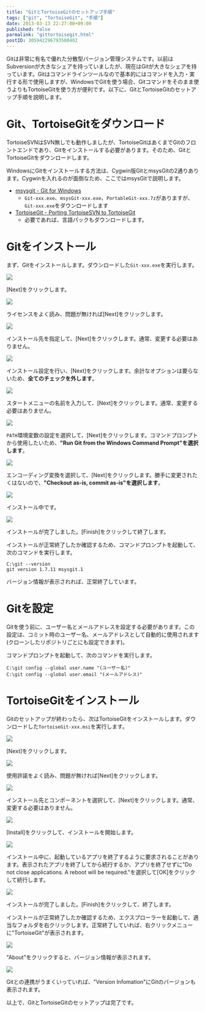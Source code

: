 ```yaml
---
title: "GitとTortoiseGitのセットアップ手順"
tags: ["git", "TortoiseGit", "手順"]
date: 2013-03-13 22:27:00+09:00
published: false
parmalink: "gittortoisegit.html"
postID: 305942296793500402
---
```


Gitは非常に有名で優れた分散型バージョン管理システムです。以前はSubversionが大きなシェアを持っていましたが、現在はGitが大きなシェアを持っています。Gitはコマンドラインツールなので基本的にはコマンドを入力・実行する形で使用しますが、WindowsでGitを使う場合、Gitコマンドをそのまま使うよりもTortoiseGitを使う方が便利です。以下に、GitとTortoiseGitのセットアップ手順を説明します。

<!-- more -->

# Git、TortoiseGitをダウンロード

TortoiseSVNはSVN無しでも動作しましたが、TortoiseGitはあくまでGitのフロントエンドであり、Gitをインストールする必要があります。そのため、GitとTortoiseGitをダウンロードします。

WindowsにGitをインストールする方法は、Cygwin版GitとmsysGitの2通りあります。Cygwinを入れるのが面倒なため、ここではmsysGitで説明します。

* [msysgit - Git for Windows](https://code.google.com/p/msysgit/)
    * `Git-xxx.exe`、`msysGit-xxx.exe`、`PortableGit-xxx.7z`がありますが、`Git-xxx.exe`をダウンロードします
* [TortoiseGit - Porting TortoiseSVN to TortoiseGit](https://code.google.com/p/tortoisegit/)
    * 必要であれば、言語パックもダウンロードします。

# Gitをインストール

まず、Gitをインストールします。ダウンロードした`Git-xxx.exe`を実行します。

![](http://3.bp.blogspot.com/-b7_HZcca5RM/UUB2PJ_Az2I/AAAAAAAAAPc/cnOh-pKsZ8c/s1600/WS000000.JPG)

[Next]をクリックします。

![](http://3.bp.blogspot.com/-pY_b8p18nJU/UUB2PMT2IYI/AAAAAAAAAPo/Q2rhS8j8WT8/s1600/WS000001.JPG)

ライセンスをよく読み、問題が無ければ[Next]をクリックします。

![](http://3.bp.blogspot.com/-C4C5BAQN8wc/UUB2PGF1giI/AAAAAAAAAPg/Ixggt3tZwQI/s1600/WS000002.JPG)

インストール先を指定して、[Next]をクリックします。通常、変更する必要はありません。

![](http://1.bp.blogspot.com/-XUAgIGJYQlM/UUB2PonLrAI/AAAAAAAAAR8/aEvXnQqGnjE/s1600/WS000003.JPG)

インストール設定を行い、[Next]をクリックします。余計なオプションは要らないため、**全てのチェックを外します**。

![](http://3.bp.blogspot.com/-LRYQY_72prQ/UUB2PiP57qI/AAAAAAAAASA/fFGMlq8coG0/s1600/WS000005.JPG)

スタートメニューの名前を入力して、[Next]をクリックします。通常、変更する必要はありません。

![](http://1.bp.blogspot.com/-OgM-ys3ZKOc/UUB2QPp3QLI/AAAAAAAAAQY/TR3ueP4BMcE/s1600/WS000006.JPG)

`PATH`環境変数の設定を選択して、[Next]をクリックします。コマンドプロンプトから使用したいため、**"Run Git from the Windows Command Prompt"を選択します**。

![](http://2.bp.blogspot.com/-erJ9cp1iMuA/UUB2QNz4xII/AAAAAAAAAQA/sVJomMfEaCA/s1600/WS000007.JPG)

エンコーディング変換を選択して、[Next]をクリックします。勝手に変更されたくはないので、**"Checkout as-is, commit as-is"を選択します**。

![](http://3.bp.blogspot.com/-H2Ugc-34Xt4/UUB2QpB9fHI/AAAAAAAAAQU/1jMj8R26qLY/s1600/WS000008.JPG)

インストール中です。

![](http://2.bp.blogspot.com/-t2F9OCnY8FU/UUB2QkkPooI/AAAAAAAAAQM/CqnJpNlKTCA/s1600/WS000009.JPG)

インストールが完了しました。[Finish]をクリックして終了します。

インストールが正常終了したか確認するため、コマンドプロンプトを起動して、次のコマンドを実行します。

```
C:\git --version
git version 1.7.11 msysgit.1
```

バージョン情報が表示されれば、正常終了しています。

# Gitを設定

Gitを使う前に、ユーザー名とメールアドレスを設定する必要があります。この設定は、コミット時のユーザー名、メールアドレスとして自動的に使用されます(クローンしたリポジトリごとにも設定できます)。

コマンドプロンプトを起動して、次のコマンドを実行します。

```
C:\git config --global user.name "(ユーザー名)"
C:\git config --global user.email "(メールアドレス)"
```

# TortoiseGitをインストール

Gitのセットアップが終わったら、次はTortoiseGitをインストールします。ダウンロードした`TortoiseGit-xxx.msi`を実行します。

![](http://1.bp.blogspot.com/-A9Qo9xHTUzY/UUB2Qt3VYTI/AAAAAAAAAQc/Do8E6diNK3k/s1600/WS000010.JPG)

[Next]をクリックします。

![](http://3.bp.blogspot.com/-7Xf03Ra2W3c/UUB2RGngCMI/AAAAAAAAARs/vUPt_vCY6Rw/s1600/WS000011.JPG)

使用許諾をよく読み、問題が無ければ[Next]をクリックします。

![](http://4.bp.blogspot.com/-EjeSLUg1sMo/UUB2RFyqhYI/AAAAAAAAASE/x5PZigWMDro/s1600/WS000012.JPG)

インストール先とコンポーネントを選択して、[Next]をクリックします。通常、変更する必要はありません。

![](http://4.bp.blogspot.com/-9hXgv_jLTak/UUB2RB0U64I/AAAAAAAAAQw/7KPmDsVp0RU/s1600/WS000013.JPG)

[Install]をクリックして、インストールを開始します。

![](http://2.bp.blogspot.com/-GRXT0E9jGV8/UUB2Rj1pDoI/AAAAAAAAARo/YfcoNbJhtPg/s1600/WS000014.JPG)

インストール中に、起動しているアプリを終了するように要求されることがあります。表示されたアプリを終了してから続行するか、アプリを終了せずに"Do not close applications. A reboot will be required."を選択して[OK]をクリックして続行します。

![](http://1.bp.blogspot.com/-sdaDi4h_29g/UUB2R57_GJI/AAAAAAAAARg/4j6DypRnbTU/s1600/WS000016.JPG)

インストールが完了しました。[Finish]をクリックして、終了します。

インストールが正常終了したか確認するため、エクスプローラーを起動して、適当なフォルダを右クリックします。正常終了していれば、右クリックメニューに"TortoiseGit"が表示されます。

![](http://4.bp.blogspot.com/-Jb3oZMG-zLU/UUB2Sk6h_GI/AAAAAAAAASM/tjB_URTb3NQ/s1600/WS000019.JPG)

"About"をクリックすると、バージョン情報が表示されます。

![](http://1.bp.blogspot.com/-BaFhjENl6io/UUB2SgPXucI/AAAAAAAAARY/G1VTuLzgTwE/s1600/WS000020.JPG)

Gitとの連携がうまくいっていれば、"Version Infomation"にGitのバージョンも表示されます。

以上で、GitとTortoiseGitのセットアップは完了です。
